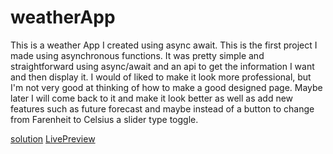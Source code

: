 # weatherApp

This is a weather App I created using async await.  This is the first project
I made using asynchronous functions.  It was pretty simple and straightforward
using async/await and an api to get the information I want and then display it.
I would of liked to make it look more professional, but I'm not very good at thinking of how to make a good designed
page.  Maybe later I will come back to it and make it look better as well as add new features
such as future forecast and maybe instead of a button to change from Farenheit to Celsius a slider type toggle.

[solution](https://github.com/gsquarles/weatherApp.git)
[LivePreview](https://gsquarles.github.io/weatherApp/)